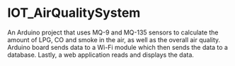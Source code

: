 # IOT_AirQualitySystem
An Arduino project that uses MQ-9 and MQ-135 sensors to calculate the amount of LPG, CO and smoke in the air, as well as the overall air quality.
Arduino board sends data to a Wi-Fi module which then sends the data to a database. Lastly, a web application reads and displays the data.
